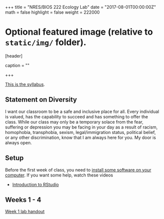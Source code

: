 +++
title = "NRES/BIOS 222 Ecology Lab"
date = "2017-08-01T00:00:00Z"
math = false
highlight = false
weight = 222000
# Optional featured image (relative to `static/img/` folder).
[header]

caption = ""

+++


[This is the syllabus][syllabus].  

## Statement on Diversity

I want our classroom to be a safe and inclusive place for all. Every individual is valued, has the capability to succeed and has something to offer the class. While our class may only be a temporary solace from the fear, suffering or depression you may be facing in your day as a result of racism, homophobia, transphobia, sexism, legal/immigration status, political belief, or any other discrimination, know that I am always here for you. My door is always open. 

## Setup

Before the first week of class, you need to [install some software on your computer][computer-setup]. If you want some help, watch these videos

* [Introduction to RStudio](https://youtu.be/FNrCxTSzq6s)

## Weeks 1 - 4
[Week 1 lab handout][week1-lab]

[syllabus]: /classes/NRES222/syllabus/
[computer-setup]: /classes/NRES803/computer-setup/
[week1-lab]: /classes/NRES222/week_1/lab_1/